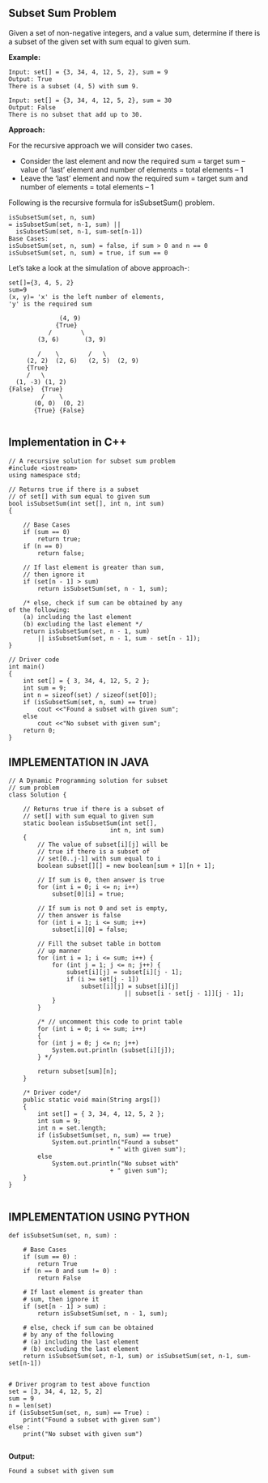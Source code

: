 ## Subset Sum Problem

Given a set of non-negative integers, and a value sum, determine if there is a subset of the given set with sum equal to given sum. 

**Example:**
```
Input: set[] = {3, 34, 4, 12, 5, 2}, sum = 9
Output: True  
There is a subset (4, 5) with sum 9.

Input: set[] = {3, 34, 4, 12, 5, 2}, sum = 30
Output: False
There is no subset that add up to 30.
```
**Approach:** 

For the recursive approach we will consider two cases. 

 - Consider the last element and now the required sum = target sum – value of ‘last’ element and number of elements = total elements – 1
 - Leave the ‘last’ element and now the required sum = target sum and number of elements = total elements – 1

Following is the recursive formula for isSubsetSum() problem. 

```
isSubsetSum(set, n, sum) 
= isSubsetSum(set, n-1, sum) || 
  isSubsetSum(set, n-1, sum-set[n-1])
Base Cases:
isSubsetSum(set, n, sum) = false, if sum > 0 and n == 0
isSubsetSum(set, n, sum) = true, if sum == 0 
```
Let’s take a look at the simulation of above approach-: 

```
set[]={3, 4, 5, 2}
sum=9
(x, y)= 'x' is the left number of elements,
'y' is the required sum
  
              (4, 9)
             {True}
           /        \  
        (3, 6)       (3, 9)
               
        /    \        /   \ 
     (2, 2)  (2, 6)   (2, 5)  (2, 9)
     {True}  
     /   \ 
  (1, -3) (1, 2)  
{False}  {True} 
         /    \
       (0, 0)  (0, 2)
       {True} {False}      
       
```
## Implementation in C++

```
// A recursive solution for subset sum problem
#include <iostream>
using namespace std;

// Returns true if there is a subset
// of set[] with sum equal to given sum
bool isSubsetSum(int set[], int n, int sum)
{
	
	// Base Cases
	if (sum == 0)
		return true;
	if (n == 0)
		return false;

	// If last element is greater than sum,
	// then ignore it
	if (set[n - 1] > sum)
		return isSubsetSum(set, n - 1, sum);

	/* else, check if sum can be obtained by any
of the following:
	(a) including the last element
	(b) excluding the last element */
	return isSubsetSum(set, n - 1, sum)
		|| isSubsetSum(set, n - 1, sum - set[n - 1]);
}

// Driver code
int main()
{
	int set[] = { 3, 34, 4, 12, 5, 2 };
	int sum = 9;
	int n = sizeof(set) / sizeof(set[0]);
	if (isSubsetSum(set, n, sum) == true)
		cout <<"Found a subset with given sum";
	else
		cout <<"No subset with given sum";
	return 0;
}
```

## IMPLEMENTATION IN JAVA

```
// A Dynamic Programming solution for subset
// sum problem
class Solution {

	// Returns true if there is a subset of
	// set[] with sum equal to given sum
	static boolean isSubsetSum(int set[],
							int n, int sum)
	{
		// The value of subset[i][j] will be
		// true if there is a subset of
		// set[0..j-1] with sum equal to i
		boolean subset[][] = new boolean[sum + 1][n + 1];

		// If sum is 0, then answer is true
		for (int i = 0; i <= n; i++)
			subset[0][i] = true;

		// If sum is not 0 and set is empty,
		// then answer is false
		for (int i = 1; i <= sum; i++)
			subset[i][0] = false;

		// Fill the subset table in bottom
		// up manner
		for (int i = 1; i <= sum; i++) {
			for (int j = 1; j <= n; j++) {
				subset[i][j] = subset[i][j - 1];
				if (i >= set[j - 1])
					subset[i][j] = subset[i][j]
								|| subset[i - set[j - 1]][j - 1];
			}
		}

		/* // uncomment this code to print table
		for (int i = 0; i <= sum; i++)
		{
		for (int j = 0; j <= n; j++)
			System.out.println (subset[i][j]);
		} */

		return subset[sum][n];
	}

	/* Driver code*/
	public static void main(String args[])
	{
		int set[] = { 3, 34, 4, 12, 5, 2 };
		int sum = 9;
		int n = set.length;
		if (isSubsetSum(set, n, sum) == true)
			System.out.println("Found a subset"
							+ " with given sum");
		else
			System.out.println("No subset with"
							+ " given sum");
	}
}


```

## IMPLEMENTATION USING PYTHON

```
def isSubsetSum(set, n, sum) :
    
    # Base Cases
    if (sum == 0) :
        return True
    if (n == 0 and sum != 0) :
        return False
   
    # If last element is greater than
    # sum, then ignore it
    if (set[n - 1] > sum) :
        return isSubsetSum(set, n - 1, sum);
   
    # else, check if sum can be obtained
    # by any of the following
    # (a) including the last element
    # (b) excluding the last element   
    return isSubsetSum(set, n-1, sum) or isSubsetSum(set, n-1, sum-set[n-1])
      
      
# Driver program to test above function
set = [3, 34, 4, 12, 5, 2]
sum = 9
n = len(set)
if (isSubsetSum(set, n, sum) == True) :
    print("Found a subset with given sum")
else :
    print("No subset with given sum")


```

**Output:**
```
Found a subset with given sum
```
